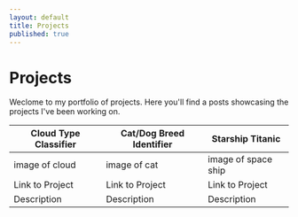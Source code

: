 ```yaml
---
layout: default
title: Projects
published: true
---
```


# Projects

Weclome to my portfolio of projects. Here you'll find a posts showcasing the projects I've been working on.

| Cloud Type Classifier | Cat/Dog Breed Identifier | Starship Titanic |
|---|---|---|
| image of cloud | image of cat | image of space ship |
| Link to Project | Link to Project | Link to Project |
| Description | Description | Description |